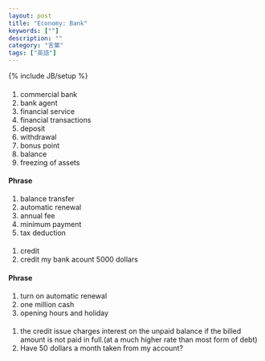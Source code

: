 ```yaml
---
layout: post
title: "Economy: Bank"
keywords: [""]
description: ""
category: "言葉"
tags: ["英語"]
---
```

{% include JB/setup %}

####
1. commercial bank
2. bank agent
3. financial service
4. financial transactions
5. deposit
6. withdrawal
7. bonus point
8. balance
9. freezing of assets

#### Phrase
1. balance transfer
2. automatic renewal
3. annual fee
4. minimum payment
5. tax deduction

####
1. credit
2. credit my bank acount 5000 dollars

#### Phrase
1. turn on automatic renewal
2. one million cash
3. opening hours and holiday


####
1. the credit issue charges interest on the unpaid balance if the billed amount
   is not paid in full.(at a much higher rate than most form of debt)
2. Have 50 dollars a month taken from my account?



